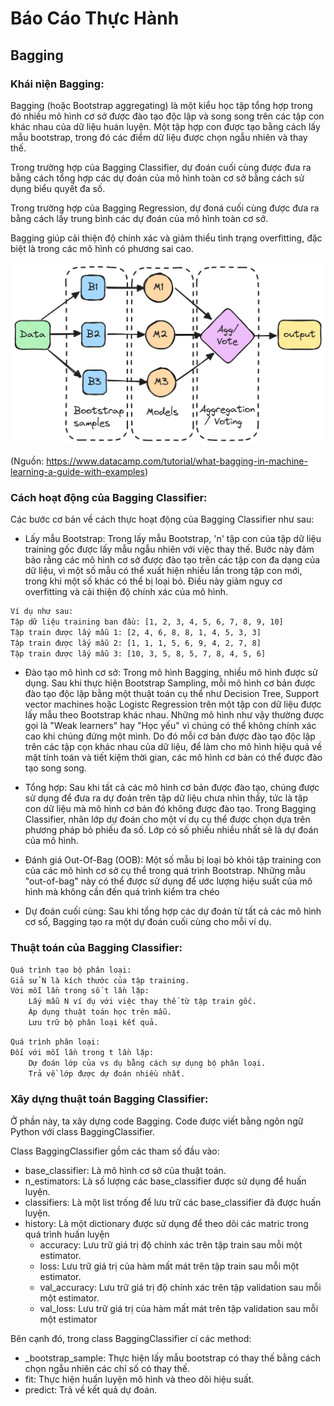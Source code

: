 # Báo Cáo Thực Hành

## Bagging
### Khái niện Bagging:
Bagging (hoặc Bootstrap aggregating) là một kiểu học tập tổng hợp trong đó nhiều mô hình cơ sở được đào tạo độc lập và song song trên các tập con khác nhau của dữ liệu huán luyện. Một tập hợp con được tạo bằng cách lấy mẫu bootstrap, trong đó các điểm dữ liệu được chọn ngẫu nhiên và thay thế.

Trong trường hợp của Bagging Classifier, dự đoán cuối cùng được đưa ra bằng cách tổng hợp các dự đoán của mô hình toàn cơ sở bằng cách sử dụng biểu quyết đa số.

Trong trường hợp của Bagging Regression, dự đoná cuối cùng được đưa ra bằng cách lấy trung bình các dự đoán của mô hình toàn cơ sở.

Bagging giúp cải thiện độ chính xác và giảm thiểu tình trạng overfitting, đặc biệt là trong các mô hình có phương sai cao.

![Packaging status](https://github.com/TranAnh35/Data_mining/blob/dev/PNG/image3_78e8da325b.png)

(Nguồn: https://www.datacamp.com/tutorial/what-bagging-in-machine-learning-a-guide-with-examples)

### Cách hoạt động của Bagging Classifier:
Các bước cơ bản về cách thực hoạt động của Bagging Classifier như sau:
- Lấy mẫu Bootstrap: Trong lấy mẫu Bootstrap, 'n' tập con của tập dữ liệu training gốc được lấy mẫu ngẫu nhiên với việc thay thế. Bước này đảm bảo rằng các mô hình cơ sở được đào tạo trên các tập con đa dạng của dữ liệu, vì một số mẫu có thể xuất hiện nhiều lần trong tập con mới, trong khi một số khác có thể bị loại bỏ. Điều này giảm nguy cơ overfitting và cải thiện độ chính xác của mô hình.

```sh
Ví dụ như sau:
Tập dữ liệu training ban đầu: [1, 2, 3, 4, 5, 6, 7, 8, 9, 10]
Tập train được lấy mẫu 1: [2, 4, 6, 8, 8, 1, 4, 5, 3, 3]
Tập train được lấy mẫu 2: [1, 1, 1, 5, 6, 9, 4, 2, 7, 8]
Tập train được lấy mẫu 3: [10, 3, 5, 8, 5, 7, 8, 4, 5, 6]
```
- Đào tạo mô hình cơ sở: Trong mô hình Bagging, nhiều mô hình được sử dụng. Sau khi thực hiện Bootstrap Sampling, mỗi mô hình cơ bản được đào tạo độc lập bằng một thuật toán cụ thể như Decision Tree, Support vector machines hoặc Logistc Regression trên một tập con dữ liệu được lấy mẫu theo Bootstrap khác nhau. Những mô hình như vậy thường được gọi là "Weak learners" hay "Học yếu" vì chúng có thể không chính xác cao khi chúng đứng một mình. Do đó mỗi cơ bản được đào tạo độc lập trên các tập cọn khác nhau của dữ liệu, để làm cho mô hình hiệu quả về mặt tính toán và tiết kiệm thời gian, các mô hình cơ bản có thể được đào tạo song song.

- Tổng hợp: Sau khi tất cả các mô hình cơ bản được đào tạo, chúng được sử dụng để đưa ra dự đoán trên tập dữ liệu chưa nhìn thấy, tức là tập con dữ liệu mà mô hình cơ bản đó không được đào tạo. Trong Bagging Classifier, nhãn lớp dự đoán cho một ví dụ cụ thể được chọn dựa trên phương pháp bỏ phiếu đa số. Lớp có số phiếu nhiều nhất sẽ là dự đoán của mô hình.

- Đánh giá Out-Of-Bag (OOB): Một số mẫu bị loại bỏ khỏi tập training con của các mô hình cơ sở cụ thể trong quá trình Bootstrap. Những mẫu "out-of-bag" này có thể được sử dụng để ước lượng hiệu suất của mô hình mà không cần đến quá trình kiểm tra chéo

- Dự đoán cuối cùng: Sau khi tổng hợp các dự đoán từ tất cả các mô hình cơ sổ, Bagging tạo ra một dự đoán cuối cùng cho mỗi ví dụ.

### Thuật toán của Bagging Classifier:

```sh
Quá trình tạo bộ phân loại:
Giả sử N là kích thước của tập training.
Với mỗi lần trong số t lần lặp:
    Lấy mẫu N ví dụ với việc thay thế từ tập train gốc.
    Áp dụng thuật toán học trên mẫu.
    Lưu trữ bộ phân loại kết quả.
```

```sh
Quá trình phân loại:
Đối với mỗi lần trong t lần lặp:
    Dự đoán lớp của vs dụ bằng cách sự dụng bộ phân loại.
    Trả về lớp được dự đoán nhiều nhất.
```

### Xây dựng thuật toán Bagging Classifier:
Ở phần này, ta xây dựng code Bagging. Code được viết bằng ngôn ngữ Python với class BaggingClassifier.

Class BaggingClassifier gồm các tham số đầu vào:
- base_classifier: Là mô hình cơ sở của thuật toán.
- n_estimators: Là số lượng các base_classifier được sử dụng để huấn luyện.
- classifiers: Là một list trống để lưu trữ các base_classifier đã được huấn luyện.
- history: Là một dictionary được sử dụng để theo dõi các matric trong quá trình huấn luyện
    - accuracy: Lưu trữ giá trị độ chính xác trên tập train sau mỗi một estimator.
    - loss: Lưu trữ giá trị của hàm mất mát trên tập train sau mỗi một estimator.
    - val_accuracy: Lưu trữ giá trị độ chính xác trên tập validation sau mỗi một estimator.
    - val_loss: Lưu trữ giá trị của hàm mất mát trên tập validation sau mỗi một estimator

Bên cạnh đó, trong class BaggingClassifier cí các method:
- _bootstrap_sample: Thực hiện lấy mẫu bootstrap có thay thế bằng cách chọn ngẫu nhiên các chỉ số có thay thế.
- fit: Thực hiện huấn luyện mô hình và theo dõi hiệu suất.
- predict: Trả về kết quả dự đoán.